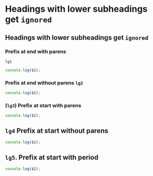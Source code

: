 # Headings with lower subheadings get `ignored`

## Headings with lower subheadings get `ignored`

### Prefix at end with parens

`lg1`

```js
console.log($1);
```

### Prefix at end without parens `lg2`

```js
console.log($1);
```

### (`lg3`) Prefix at start with parens

```js
console.log($1);
```

## `lg4` Prefix at start without parens

```js
console.log($1);
```

## `lg5`. Prefix at start with period

```js
console.log($1);
```
